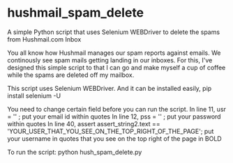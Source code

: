 # hushmail_spam_delete
A simple Python script that uses Selenium WEBDriver to delete the spams from Hushmail.com Inbox

You all know how Hushmail manages our spam reports against emails. We continously see spam mails getting landing in our inboxes. For this, I've designed this simple script to that I can go and make myself a cup of coffee while the spams are deleted off my mailbox.

This script uses Selenium WEBDriver. And it can be installed easily, pip install selenium -U

You need to change certain field before you can run the script.
In line 11, usr = '' ; put your email id within quotes
In line 12, pss = '' ; put your password within quotes
In line 40, assert assert_string2.text == 'YOUR_USER_THAT_YOU_SEE_ON_THE_TOP_RIGHT_OF_THE_PAGE'; put your username in quotes that you see on the top right of the page in BOLD

To run the script: python hush_spam_delete.py
